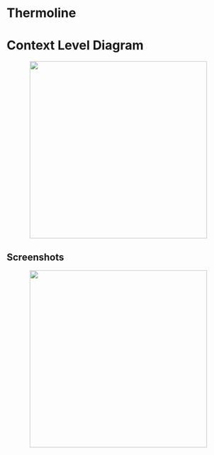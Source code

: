 # Thermoline



<h1>Context Level Diagram</h1>

<div align="center">
    <img src="https://github.com/himashamadu/Thermoline/blob/master/Screenshot/Context%20level%20Diagram.PNG" width="400px"></img> 
</div>


<h2>Screenshots</h2>

<div align="center">
    <img src="https://github.com/himashamadu/Thermoline/blob/master/Screenshot/ScreenShot.PNG" width="400px"></img> 
</div>
